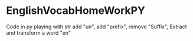 # EnglishVocabHomeWorkPY
Code in py playing with str add "un", add "prefix", remove "Suffix", Extract and transform a word "en"
